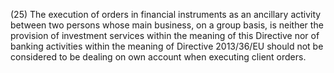(25) The execution of orders in financial instruments as an ancillary activity between two persons whose main business, on a group basis, is neither the provision of investment services within the meaning of this Directive nor of banking activities within the meaning of Directive 2013/36/EU should not be considered to be dealing on own account when executing client orders.